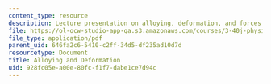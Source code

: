 ```yaml
---
content_type: resource
description: Lecture presentation on alloying, deformation, and forces on dislocations.
file: https://ol-ocw-studio-app-qa.s3.amazonaws.com/courses/3-40j-physical-metallurgy-fall-2009/928fc05ea00e80fcf1f7dabe1ce7d94c_MIT3_40JF09_lec15.pdf
file_type: application/pdf
parent_uid: 646fa2c6-5410-c2ff-34d5-df235ad10d7d
resourcetype: Document
title: Alloying and Deformation
uid: 928fc05e-a00e-80fc-f1f7-dabe1ce7d94c
---
```

